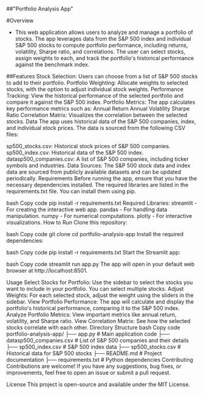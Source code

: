 ##"Portfolio Analysis App"

#Overview
- This web application allows users to analyze and manage a portfolio of stocks. The app leverages data from the S&P 500 index and individual S&P 500 stocks to compute portfolio performance, including returns, volatility, Sharpe ratio, and correlations. The user can select stocks, assign weights to each, and track the portfolio's historical performance against the benchmark index.

##Features
Stock Selection: Users can choose from a list of S&P 500 stocks to add to their portfolio.
Portfolio Weighting: Allocate weights to selected stocks, with the option to adjust individual stock weights.
Performance Tracking: View the historical performance of the selected portfolio and compare it against the S&P 500 index.
Portfolio Metrics: The app calculates key performance metrics such as:
Annual Return
Annual Volatility
Sharpe Ratio
Correlation Matrix: Visualizes the correlation between the selected stocks.
Data
The app uses historical data of the S&P 500 companies, index, and individual stock prices. The data is sourced from the following CSV files:

sp500_stocks.csv: Historical stock prices of S&P 500 companies.
sp500_index.csv: Historical data of the S&P 500 index.
datasp500_companies.csv: A list of S&P 500 companies, including ticker symbols and industries.
Data Sources:
The S&P 500 stock data and index data are sourced from publicly available datasets and can be updated periodically.
Requirements
Before running the app, ensure that you have the necessary dependencies installed. The required libraries are listed in the requirements.txt file. You can install them using pip.

bash
Copy code
pip install -r requirements.txt
Required Libraries:
streamlit - For creating the interactive web app.
pandas - For handling data manipulation.
numpy - For numerical computations.
plotly - For interactive visualizations.
How to Run
Clone this repository:

bash
Copy code
git clone <repository-url>
cd portfolio-analysis-app
Install the required dependencies:

bash
Copy code
pip install -r requirements.txt
Start the Streamlit app:

bash
Copy code
streamlit run app.py
The app will open in your default web browser at http://localhost:8501.

Usage
Select Stocks for Portfolio: Use the sidebar to select the stocks you want to include in your portfolio. You can select multiple stocks.
Adjust Weights: For each selected stock, adjust the weight using the sliders in the sidebar.
View Portfolio Performance: The app will calculate and display the portfolio's historical performance, comparing it to the S&P 500 index.
Analyze Portfolio Metrics: View important metrics like annual return, volatility, and Sharpe ratio.
View Correlation Matrix: See how the selected stocks correlate with each other.
Directory Structure
bash
Copy code
portfolio-analysis-app/
├── app.py                   # Main application code
├── datasp500_companies.csv   # List of S&P 500 companies and their details
├── sp500_index.csv           # S&P 500 index data
├── sp500_stocks.csv          # Historical data for S&P 500 stocks
├── README.md                # Project documentation
├── requirements.txt          # Python dependencies
Contributing
Contributions are welcome! If you have any suggestions, bug fixes, or improvements, feel free to open an issue or submit a pull request.

License
This project is open-source and available under the MIT License.
